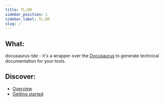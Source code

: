 ```yaml
---
title: TL;DR
sidebar_position: 1
sidebar_label: TL;DR
slug: /
---
```


## What:

docusaurus-tde - it's a wrapper over the [Docusaurus](https://docusaurus.io/) to generate technical documentation for your tools.

## Discover:
* [Overview](advanced/ideology)
* [Getting started](integration/install)
